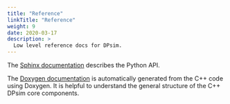 ```yaml
---
title: "Reference"
linkTitle: "Reference"
weight: 9
date: 2020-03-17
description: >
  Low level reference docs for DPsim.
---
```


The [Sphinx documentation](https://sogno-platform.github.io/dpsim/sphinx/about.html) describes the Python API.

The [Doxygen documentation](https://sogno-platform.github.io/dpsim/doxygen/index.html) is automatically generated from the C++ code using Doxygen.
It is helpful to understand the general structure of the C++ DPsim core components.
